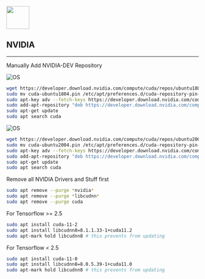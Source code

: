 <img src="https://upload.wikimedia.org/wikipedia/sco/2/21/Nvidia_logo.svg" width=60px></img>
## NVIDIA

 ---

Manually Add NVIDIA-DEV Repository

![OS](https://img.shields.io/badge/UBUNTU-18.04-FFA500) 

```bash
wget https://developer.download.nvidia.com/compute/cuda/repos/ubuntu1804/x86_64/cuda-ubuntu1804.pin
sudo mv cuda-ubuntu1804.pin /etc/apt/preferences.d/cuda-repository-pin-600
sudo apt-key adv --fetch-keys https://developer.download.nvidia.com/compute/cuda/repos/ubuntu1804/x86_64/7fa2af80.pub
sudo add-apt-repository "deb https://developer.download.nvidia.com/compute/cuda/repos/ubuntu1804/x86_64/ /"
sudo apt-get update
sudo apt search cuda
```

![OS](https://img.shields.io/badge/UBUNTU-20.04-FFA500)


```bash
wget https://developer.download.nvidia.com/compute/cuda/repos/ubuntu2004/x86_64/cuda-ubuntu2004.pin
sudo mv cuda-ubuntu2004.pin /etc/apt/preferences.d/cuda-repository-pin-600
sudo apt-key adv --fetch-keys https://developer.download.nvidia.com/compute/cuda/repos/ubuntu2004/x86_64/7fa2af80.pub
sudo add-apt-repository "deb https://developer.download.nvidia.com/compute/cuda/repos/ubuntu2004/x86_64/ /"
sudo apt-get update
sudo apt search cuda
```

Remove all NVIDIA Drivers and Stuff first
```bash
sudo apt remove --purge *nvidia*
sudo apt remove --purge *libcudnn*
sudo apt remove --purge cuda
```

For Tensorflow >= 2.5
```bash
sudo apt install cuda-11-2
sudo apt install libcudnn8=8.1.1.33-1+cuda11.2
sudo apt-mark hold libcudnn8 # this prevents from updating
```

For Tensorflow < 2.5
```bash
sudo apt install cuda-11-0
sudo apt install libcudnn8=8.0.5.39-1+cuda11.0
sudo apt-mark hold libcudnn8 # this prevents from updating
```
